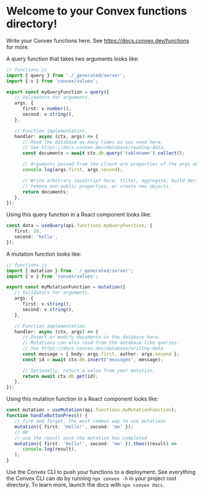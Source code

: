 # Welcome to your Convex functions directory!

Write your Convex functions here.
See https://docs.convex.dev/functions for more.

A query function that takes two arguments looks like:

```ts
// functions.js
import { query } from './_generated/server';
import { v } from 'convex/values';

export const myQueryFunction = query({
   // Validators for arguments.
   args: {
      first: v.number(),
      second: v.string(),
   },

   // Function implementation.
   handler: async (ctx, args) => {
      // Read the database as many times as you need here.
      // See https://docs.convex.dev/database/reading-data.
      const documents = await ctx.db.query('tablename').collect();

      // Arguments passed from the client are properties of the args object.
      console.log(args.first, args.second);

      // Write arbitrary JavaScript here: filter, aggregate, build derived data,
      // remove non-public properties, or create new objects.
      return documents;
   },
});
```

Using this query function in a React component looks like:

```ts
const data = useQuery(api.functions.myQueryFunction, {
   first: 10,
   second: 'hello',
});
```

A mutation function looks like:

```ts
// functions.js
import { mutation } from './_generated/server';
import { v } from 'convex/values';

export const myMutationFunction = mutation({
   // Validators for arguments.
   args: {
      first: v.string(),
      second: v.string(),
   },

   // Function implementation.
   handler: async (ctx, args) => {
      // Insert or modify documents in the database here.
      // Mutations can also read from the database like queries.
      // See https://docs.convex.dev/database/writing-data.
      const message = { body: args.first, author: args.second };
      const id = await ctx.db.insert('messages', message);

      // Optionally, return a value from your mutation.
      return await ctx.db.get(id);
   },
});
```

Using this mutation function in a React component looks like:

```ts
const mutation = useMutation(api.functions.myMutationFunction);
function handleButtonPress() {
   // fire and forget, the most common way to use mutations
   mutation({ first: 'Hello!', second: 'me' });
   // OR
   // use the result once the mutation has completed
   mutation({ first: 'Hello!', second: 'me' }).then((result) =>
      console.log(result),
   );
}
```

Use the Convex CLI to push your functions to a deployment. See everything
the Convex CLI can do by running `npx convex -h` in your project root
directory. To learn more, launch the docs with `npx convex docs`.

